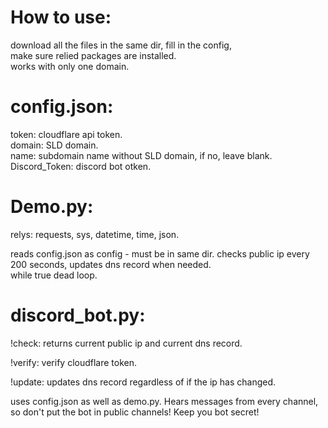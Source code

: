 # How to use:
download all the files in the same dir, fill in the config,  
make sure relied packages are installed.  
works with only one domain.  

# config.json:
token: cloudflare api token.  
domain: SLD domain.  
name: subdomain name without SLD domain, if no, leave blank.  
Discord_Token: discord bot otken. 

# Demo.py:
relys: requests, sys, datetime, time, json. 

reads config.json as config - must be in same dir. 
checks public ip every 200 seconds, updates dns record when needed.  
while true dead loop. 

# discord_bot.py:

!check:
returns current public ip and current dns record. 

!verify:
verify cloudflare token. 

!update:
updates dns record regardless of if the ip has changed. 

uses config.json as well as demo.py. 
Hears messages from every channel, so don't put the bot in public channels! Keep you bot secret!  
